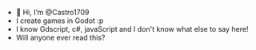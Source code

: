 - 👋 Hi, I’m @Castro1709
- I create games in Godot :p
- I know Gdscript, c#, javaScript and I don't know what else to say here!
- Will anyone ever read this?

<!---
Castro1709/Castro1709 is a ✨ special ✨ repository because its `README.md` (this file) appears on your GitHub profile.
You can click the Preview link to take a look at your changes.
--->
